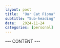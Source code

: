 ```yaml
---
layout: post
title:  "Our Cat Fiona"
subtitle: "Sub-heading"
date:   2024-11-24
categories: [personal]
---
```


--- CONTENT ---
